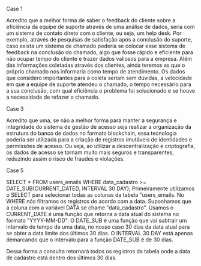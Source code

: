 Case 1

Acredito que a melhor forma de saber o feedback do cliente sobre a eficiência da
equipe de suporte através de uma análise de dados, seria com um sistema de contato direto
com o cliente, ou seja, um help desk. Por exemplo, através de pesquisas de satisfação após
a conclusão do suporte, caso exista um sistema de chamado poderia se colocar esse
sistema de feedback na conclusão do chamado, algo que fosse rápido e eficiente para não
ocupar tempo do cliente e trazer dados valiosos para a empresa. Além das informações
coletadas através dos clientes, ainda teremos as que o próprio chamado nos informaria
como tempo de atendimento.
Os dados que considero importantes para a coleta seriam sem dúvidas, a velocidade em
que a equipe de suporte atendeu o chamado, o tempo necessário para a sua conclusão,
com qual eficiência o problema foi solucionado e se houve a necessidade de refazer o
chamado.

Case 3

Acredito que uma, se não a melhor forma para manter a segurança e integridade do
sistema de gestão de acesso seja realizar a organização da estrutura do banco de dados no
formato blockchain, essa tecnologia poderia ser utilizada para a criação de registros
imutáveis de identidades e permissões de acesso. Ou seja, ao utilizar a descentralização e
criptografia, os dados de acesso se tornam muito mais seguros e transparentes, reduzindo
assim o risco de fraudes e violações.

Case 5

SELECT *
FROM users_emails
WHERE data_cadastro >= DATE_SUB(CURRENT_DATE(), INTERVAL 30 DAY);
Primeiramente utilizamos o SELECT para selecionar todas as colunas da tabela
"users_emails.
No WHERE nós filtramos os registros de acordo com a data.
Suponhamos que a coluna com a variável DATA se chame "data_cadastro".
Usamos o CURRENT_DATE é uma função que retorna a data atual do sistema no
formato "YYYY-MM-DD".
O DATE_SUB é uma função que vai subtrair um intervalo de tempo de uma data, no
nosso caso 30 dias da data atual para se obter a data limite dos últimos 30 dias.
O INTERVAL 30 DAY está apenas demarcando que o intervalo para a função
DATE_SUB é de 30 dias.

Dessa forma a consulta retornará todos os registros da tabela onde a data de
cadastro está dentro dos últimos 30 dias.
